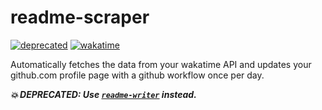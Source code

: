 # readme-scraper

[![deprecated](https://img.shields.io/badge/maintained-no!%20(as%20of%202022)-red)](https://img.shields.io/badge/maintained-no!%20(as%20of%202022)-red)
[![wakatime](https://wakatime.com/badge/user/173067c8-7ded-4cfb-8605-b3032659c00c/project/b4396c85-9a02-4fd4-8228-1ef7a4d6d378.svg)](https://wakatime.com/badge/user/173067c8-7ded-4cfb-8605-b3032659c00c/project/b4396c85-9a02-4fd4-8228-1ef7a4d6d378)

Automatically fetches the data from your wakatime API and updates your github.com profile page with a github workflow once per day.

***💥 DEPRECATED: Use [`readme-writer`](https://github.com/SimonWoodtli/readme-writer) instead.***

